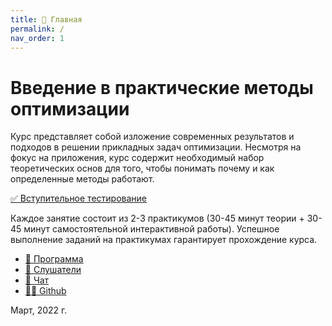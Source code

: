 ```yaml
---
title: 🏡 Главная
permalink: /
nav_order: 1
---
```


# Введение в практические методы оптимизации
Курс представляет собой изложение современных результатов и подходов в решении прикладных задач оптимизации. Несмотря на фокус на приложения, курс содержит необходимый набор теоретических основ для того, чтобы понимать почему и как определенные методы работают. 

[✅ Вступительное тестирование](/intro_test)

Каждое занятие состоит из 2-3 практикумов (30-45 минут теории + 30-45 минут самостоятельной интерактивной работы). Успешное выполнение заданий на практикумах гарантирует прохождение курса.

* [🚀 Программа](/program)
* [🧠 Слушатели](/students)
* [📧 Чат](https://t.me/+7h6xT8_RuDxmMWQy)
* [👨‍💻 Github](https://github.com/MerkulovDaniil/sber223)

Март, 2022 г.

